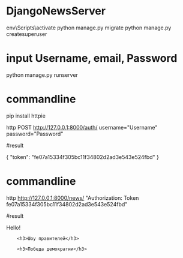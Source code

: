 # DjangoNewsServer

env\Scripts\activate
python manage.py migrate
python manage.py createsuperuser

# input Username, email, Password

python manage.py runserver

# commandline

pip install httpie

http POST http://127.0.0.1:8000/auth/ username="Username" password="Password"

#result

{
    "token": "fe07a15334f305bc11f34802d2ad3e543e524fbd"
}

# commandline

http  http://127.0.0.1:8000/news/ "Authorization: Token fe07a15334f305bc11f34802d2ad3e543e524fbd"

#result

<!DOCTYPE html>
<html lang="en">
<head>
    <meta charset="UTF-8">
    <title>Title</title>
</head>
<body>
    Hello!

        <h3>Шоу правителей</h3>

        <h3>Победа демократии</h3>

</body>
</html>